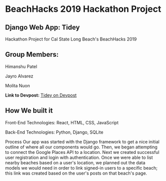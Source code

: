 # BeachHacks 2019 Hackathon Project
## Django Web App: Tidey
Hackathon Project for Cal State Long Beach's BeachHacks 2019

## Group Members:
Himanshu Patel

Jayro Alvarez

Molita Nuon

**Link to Devpost:** [Tidey on Devpost](https://devpost.com/software/beachcleaning)

## How We built it

Front-End Technologies: React, HTML, CSS, JavaScript

Back-End Technologies: Python, Django, SQLite

Process Our app was started with the Django framework to get a nice initial outline of where all our components would go. Then, we began attempting to connect the Google Places API to a location. Next we created successful user registration and login with authentication. Once we were able to list nearby beaches based on a user's location, we planned out the data models we would need in order to link signed-in users to a specific beach; this link was created based on the user's posts on that beach's page.
